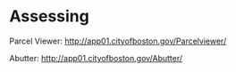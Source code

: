 # Assessing

Parcel Viewer: http://app01.cityofboston.gov/Parcelviewer/

Abutter: http://app01.cityofboston.gov/Abutter/
